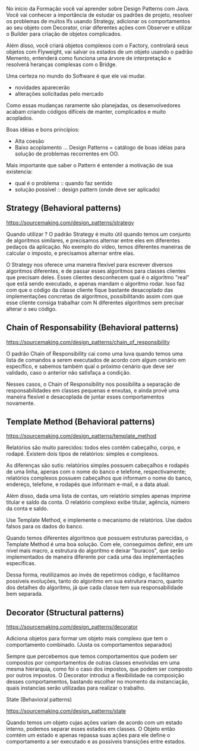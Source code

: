 No início da Formação você vai aprender sobre Design Patterns com Java. Você vai conhecer a importância de estudar os padrões de projeto, resolver os problemas de muitos Ifs usando Strategy, adicionar os comportamentos ao seu objeto com Decorator, criar diferentes ações com Observer e utilizar o Builder para criação de objetos complicados.

Além disso, você criará objetos complexos com o Factory, controlará seus objetos com Flyweight, vai salvar os estados de um objeto usando o padrão Memento, entenderá como funciona uma árvore de interpretação e resolverá heranças complexas com o Bridge.

Uma certeza no mundo do Software é que ele vai mudar.
- novidades aparecerão
- alterações solicitadas pelo mercado

Como essas mudanças raramente são planejadas, os desenvolvedores acabam criando códigos díficeis de manter, complicados e muito acoplados. 

Boas idéias e bons princípios:
- Alta coesão
- Baixo acoplamento
...
Design Patterns = catálogo de boas idéias para solução de problemas recorrentes em OO.

Mais importante que saber o Pattern é entender a motivação de sua existencia:
- qual é o problema :: quando faz sentido
- solução possível :: design pattern  (onde deve ser aplicado)


Strategy (Behavioral patterns)
------------------------
https://sourcemaking.com/design_patterns/strategy


Quando utilizar ?
O padrão Strategy é muito útil quando temos um conjunto de algoritmos similares, e precisamos alternar entre eles em diferentes pedaços da aplicação. No exemplo do vídeo, temos diferentes maneiras de calcular o imposto, e precisamos alternar entre elas.

O Strategy nos oferece uma maneira flexível para escrever diversos algoritmos diferentes, e de passar esses algoritmos para classes clientes que precisam deles. Esses clientes desconhecem qual é o algoritmo "real" que está sendo executado, e apenas mandam o algoritmo rodar. Isso faz com que o código da classe cliente fique bastante desacoplado das implementações concretas de algoritmos, possibilitando assim com que esse cliente consiga trabalhar com N diferentes algoritmos sem precisar alterar o seu código.


Chain of Responsability (Behavioral patterns)
----------------------

https://sourcemaking.com/design_patterns/chain_of_responsibility

O padrão Chain of Responsibility cai como uma luva quando temos uma lista de comandos a serem executados de acordo com algum cenário em específico, e sabemos também qual o próximo cenário que deve ser validado, caso o anterior não satisfaça a condição.

Nesses casos, o Chain of Responsibility nos possibilita a separação de responsabilidades em classes pequenas e enxutas, e ainda provê uma maneira flexível e desacoplada de juntar esses comportamentos novamente.


Template Method (Behavioral patterns)
---------------

https://sourcemaking.com/design_patterns/template_method

Relatórios são muito parecidos: todos eles contêm cabeçalho, corpo, e rodapé. Existem dois tipos de relatórios: simples e complexos.

As diferenças são sutis: relatórios simples possuem cabeçalhos e rodapés de uma linha, apenas com o nome do banco e telefone, respectivamente; relatórios complexos possuem cabeçalhos que informam o nome do banco, endereço, telefone, e rodapés que informam e-mail, e a data atual.

Além disso, dada uma lista de contas, um relatório simples apenas imprime titular e saldo da conta. O relatório complexo exibe titular, agência, número da conta e saldo.

Use Template Method, e implemente o mecanismo de relatórios. Use dados falsos para os dados do banco.

Quando temos diferentes algoritmos que possuem estruturas parecidas, o Template Method é uma boa solução. Com ele, conseguimos definir, em um nível mais macro, a estrutura do algoritmo e deixar "buracos", que serão implementados de maneira diferente por cada uma das implementações específicas.

Dessa forma, reutilizamos ao invés de repetirmos código, e facilitamos possíveis evoluções, tanto do algoritmo em sua estrutura macro, quanto dos detalhes do algoritmo, já que cada classe tem sua responsabilidade bem separada.


Decorator (Structural patterns)
----------

https://sourcemaking.com/design_patterns/decorator

Adiciona objetos para formar um objeto mais complexo que tem o comportamento combinado. (Justa os comportamentos separados)

Sempre que percebemos que temos comportamentos que podem ser compostos por comportamentos de outras classes envolvidas em uma mesma hierarquia, como foi o caso dos impostos, que podem ser composto por outros impostos. O Decorator introduz a flexibilidade na composição desses comportamentos, bastando escolher no momento da instanciação, quais instancias serão utilizadas para realizar o trabalho.


State (Behavioral patterns)

https://sourcemaking.com/design_patterns/state

Quando temos um objeto cujas ações variam de acordo com um estado interno, podemos separar esses estados em classes. O Objeto então comtém um estado e apenas repassa suas ações para ele define o comportamento a ser executado e as possíveis transições entre estados.  